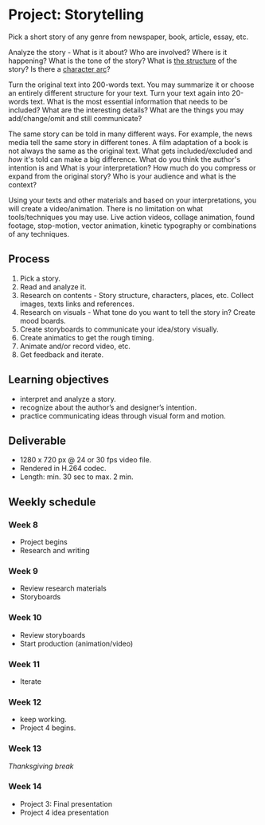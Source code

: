 # Project: Storytelling

Pick a short story of any genre from newspaper, book, article, essay, etc.

Analyze the story - What is it about? Who are involved? Where is it happening? What is the tone of the story? What is [the structure](https://en.wikipedia.org/wiki/Dramatic_structure) of the story? Is there a [character arc](https://en.wikipedia.org/wiki/Character_arc)?

Turn the original text into 200-words text. You may summarize it or choose an entirely different structure for your text. Turn your text again into 20-words text. What is the most essential information that needs to be included? What are the interesting details? What are the things you may add/change/omit and still communicate?

The same story can be told in many different ways. For example, the news media tell the same story in different tones. A film adaptation of a book is not always the same as the original text. What gets included/excluded and *how* it's told can make a big difference. What do you think the author's intention is and What is your interpretation? How much do you compress or expand from the original story? Who is your audience and what is the context?

Using your texts and other materials and based on your interpretations, you will create a video/animation. There is no limitation on what tools/techniques you may use. Live action videos, collage animation, found footage, stop-motion, vector animation, kinetic typography or combinations of any techniques.



## Process
1. Pick a story.
1. Read and analyze it.
1. Research on contents - Story structure, characters, places, etc. Collect images, texts links and references.
1. Research on visuals - What tone do you want to tell the story in? Create mood boards.
1. Create storyboards to communicate your idea/story visually.
1. Create animatics to get the rough timing.
1. Animate and/or record video, etc.
1. Get feedback and iterate.



## Learning objectives
- interpret and analyze a story.
- recognize about the author’s and designer’s intention.
- practice communicating ideas through visual form and motion.



## Deliverable
- 1280 x 720 px @ 24 or 30 fps video file.
- Rendered in H.264 codec.
- Length: min. 30 sec to max. 2 min.



## Weekly schedule

### Week 8
- Project begins
- Research and writing

### Week 9
- Review research materials
- Storyboards

### Week 10
- Review storyboards
- Start production (animation/video)

### Week 11
- Iterate

### Week 12
- keep working.
- Project 4 begins.

### Week 13
*Thanksgiving break*

### Week 14
- Project 3: Final presentation
- Project 4 idea presentation


